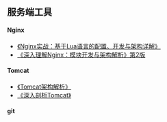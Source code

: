 ## 服务端工具

#### Nginx
- [《Nginx实战：基于Lua语言的配置、开发与架构详解》](https://book.douban.com/subject/30459546/)
- [《深入理解Nginx：模块开发与架构解析》第2版](https://book.douban.com/subject/26745255/)


#### Tomcat
- [《Tomcat架构解析》](https://book.douban.com/subject/27034717/)
- [《深入剖析Tomcat》](https://book.douban.com/subject/10426640/)

#### git




